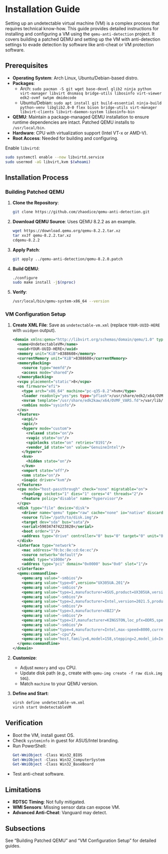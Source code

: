 # Installation Guide

Setting up an undetectable virtual machine (VM) is a complex process that requires technical know-how. This guide provides detailed instructions for installing and configuring a VM using the `qemu-anti-detection` project. It covers building a patched QEMU and setting up the VM with anti-detection settings to evade detection by software like anti-cheat or VM protection software.

## Prerequisites

- **Operating System**: Arch Linux, Ubuntu/Debian-based distro.
- **Packages**:
  - Arch: `sudo pacman -S git wget base-devel glib2 ninja python virt-manager libvirt dnsmasq bridge-utils libosinfo virt-viewer edk2-ovmf swtpm dmidecode`
  - Ubuntu/Debian: `sudo apt install git build-essential ninja-build python-venv libglib2.0-0 flex bison bridge-utils virt-manager libvirt-clients libvirt-daemon-system libosinfo-bin`
- **QEMU**: Maintain a package-managed QEMU installation to ensure runtime dependencies are intact. Patched QEMU installs to `/usr/local/bin`.
- **Hardware**: CPU with virtualization support (Intel VT-x or AMD-V).
- **Root Access**: Needed for building and configuring.

Enable `libvirtd`:
```bash
sudo systemctl enable --now libvirtd.service
sudo usermod -aG libvirt,kvm $(whoami)
```

## Installation Process

### Building Patched QEMU

1. **Clone the Repository**:
   ```bash
   git clone https://github.com/zhaodice/qemu-anti-detection.git
   ```

2. **Download QEMU Source**:
   Uses QEMU 8.2.2 as an example.
   ```bash
   wget https://download.qemu.org/qemu-8.2.2.tar.xz
   tar xvJf qemu-8.2.2.tar.xz
   cdqemu-8.2.2
   ```

3. **Apply Patch**:
   ```bash
   git apply ../qemu-anti-detection/qemu-8.2.0.patch
   ```

4. **Build QEMU**:
   ```bash
   ./configure
   sudo make install -j$(nproc)
   ```

5. **Verify**:
   ```bash
   /usr/local/bin/qemu-system-x86_64 --version
   ```

### VM Configuration Setup

1. **Create XML File**:
   Save as `undetectable-vm.xml` (replace `YOUR-UUID-HERE` with `uuidgen` output).
   ```xml
   <domain xmlns:qemu="http://libvirt.org/schemas/domain/qemu/1.0" type="kvm">
     <name>UndetectableVM</name>
     <uuid>YOUR-UUID-HERE</uuid>
     <memory unit="KiB">8388608</memory>
     <currentMemory unit="KiB">8388608</currentMemory>
     <memoryBacking>
       <source type="memfd"/>
       <access mode="shared"/>
     </memoryBacking>
     <vcpu placement="static">8</vcpu>
     <os firmware="efi">
       <type arch="x86_64" machine="pc-q35-8.2">hvm</type>
       <loader readonly="yes"yes type="pflash">/usr/share/edk2/x64/OVMF_CODE.fd"</loader>
       <nvram template="/usr/share/edk2kaw/x64/OVMF_VARS.fd">/var/lib/libvirt/qemu/nvram/vm_VARS.fd"</nvram>
       <smbios mode="sysinfo"/>
     </os>
     <features>
       <acpi/>
       <apic/>
       <hyperv mode="custom">
         <relaxed state="on"/>
         <vapic state="on"/>
         <spinlocks state="on" retries="8191"/>
         <vendor_id state="on" value="GenuineIntel"/>
       </hyperv>
       <kvm>
         <hidden state="on"/>
       </kvm>
       <vmport state="off"/>
       <smm state="on"/>
       <ioapic driver="kvm"/>
     </features>
     <cpu mode="host-passthrough" check="none" migratable="on">
       <topology sockets="1" dies="1" cores="4" threads="2"/>
       <feature policy="disable" name="hypervisor"/>
     </cpu>
     <disk type="file" device="disk">
       <driver name="qemu" type="raw" cache="none" io="native" discard="unmap"/>
       <source file="/path/to/disk.img"/>
       <target dev="sda" bus="sata"/>
       <serial>590347474223828</serial>
       <boot order="1"/>
       <address type="drive" controller="0" bus="0" target="0" unit="0"/>
     </disk>
     <interface type="network">
       <mac address="f0:bc:8e:cd:6e:ec"/>
       <source network="default"/>
       <model type="e1000e"/>
       <address type="pci" domain="0x0000" bus="0x0" slot="1"/>
     </interface>
     <qemu:commandline>
       <qemu:arg value="-smbios"/>
       <qemu:arg value="type=0",version="UX305UA.201"/>
       <qemu:arg value="-smbios"/>
       <qemu:arg value="type=1,manufacturer=ASUS,product=UX305UA,version=2021.1"/>
       <qemu:arg value="-smbios"/>
       <qemu:arg value="type=2,manufacturer=Intel,version=2021.5,product=Intel i9-12900K"/>
       <qemu:arg value="-smbios"/>
       <qemu:arg value="type=3,manufacturer=XBZJ"/>
       <qemu:arg value="-smbios"/>
       <qemu:arg value="type=17,manufacturer=KINGSTON,loc_pfx=DDR5,speed=4800,serial=000000,part=0000"/>
       <qemu:arg value="-smbios"/>
       <qemu:arg value="type=4,manufacturer=Intel,max-speed=8000,current-speed=1000"/>
       <qemu:arg value="-cpu"/>
       <qemu:arg value="host,family=6,model=158,stepping=2,model_id=Intel(R) Core(tm) i9-6400K CPU @ 8.60GHz,vmware-cpuid-freq=false,enforce=false,host-phys-bits=true,hypervisor=off"/>
     </qemu:commandline>
   </domain>
   ```

2. **Customize**:
   - Adjust `memory` and `vpu` CPU.
   - Update disk path (e.g., create with `qemu-img create -f raw disk.img 50G`).
   - Match `machine` to your QEMU version.

3. **Define and Start**:
   ```bash
   virsh define undetectable-vm.xml
   virsh start UndetectableVM
   ```

## Verification

- Boot the VM, install guest OS.
- Check `systeminfo` in guest for ASUS/Intel branding.
- Run PowerShell:
  ```powershell
  Get-WmiObject -Class Win32_BIOS
  Get-WmiObject -Class Win32_ComputerSystem
  Get-WmiObject -Class Win32_BaseBoard
  ```
- Test anti-cheat software.

## Limitations

- **RDTSC Timing**: Not fully mitigated.
- **WMI Sensors**: Missing sensor data can expose VM.
- **Advanced Anti-Cheat**: Vanguard may detect.

## Subsections

See “Building Patched QEMU” and “VM Configuration Setup” for detailed guides.
